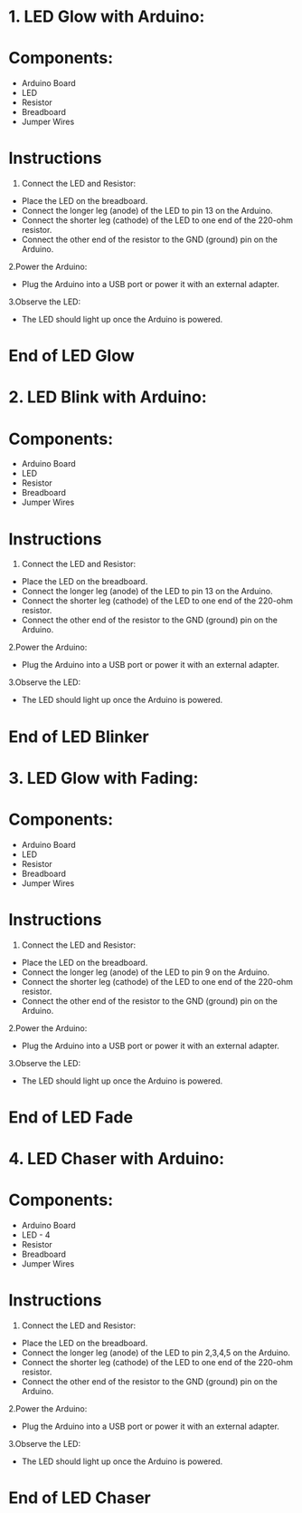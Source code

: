 # 1. LED Glow with Arduino:

# Components:

- Arduino Board
- LED
- Resistor
- Breadboard 
- Jumper Wires

# Instructions

1. Connect the LED and Resistor:

- Place the LED on the breadboard.
- Connect the longer leg (anode) of the LED to pin 13 on the Arduino.
- Connect the shorter leg (cathode) of the LED to one end of the 220-ohm resistor.
- Connect the other end of the resistor to the GND (ground) pin on the Arduino.

2.Power the Arduino:

- Plug the Arduino into a USB port or power it with an external adapter.

3.Observe the LED:

- The LED should light up once the Arduino is powered.

# End of LED Glow


# 2. LED Blink with Arduino:

# Components:

- Arduino Board
- LED
- Resistor
- Breadboard 
- Jumper Wires

# Instructions

1. Connect the LED and Resistor:

- Place the LED on the breadboard.
- Connect the longer leg (anode) of the LED to pin 13 on the Arduino.
- Connect the shorter leg (cathode) of the LED to one end of the 220-ohm resistor.
- Connect the other end of the resistor to the GND (ground) pin on the Arduino.

2.Power the Arduino:

- Plug the Arduino into a USB port or power it with an external adapter.

3.Observe the LED:

- The LED should light up once the Arduino is powered.

# End of LED Blinker


# 3. LED Glow with Fading:

# Components:

- Arduino Board
- LED
- Resistor
- Breadboard 
- Jumper Wires

# Instructions

1. Connect the LED and Resistor:

- Place the LED on the breadboard.
- Connect the longer leg (anode) of the LED to pin 9 on the Arduino.
- Connect the shorter leg (cathode) of the LED to one end of the 220-ohm resistor.
- Connect the other end of the resistor to the GND (ground) pin on the Arduino.

2.Power the Arduino:

- Plug the Arduino into a USB port or power it with an external adapter.

3.Observe the LED:

- The LED should light up once the Arduino is powered.

# End of LED Fade


# 4. LED Chaser with Arduino:

# Components:

- Arduino Board
- LED              - 4
- Resistor
- Breadboard 
- Jumper Wires

# Instructions

1. Connect the LED and Resistor:

- Place the LED on the breadboard.
- Connect the longer leg (anode) of the LED to pin 2,3,4,5 on the Arduino.
- Connect the shorter leg (cathode) of the LED to one end of the 220-ohm resistor.
- Connect the other end of the resistor to the GND (ground) pin on the Arduino.

2.Power the Arduino:

- Plug the Arduino into a USB port or power it with an external adapter.

3.Observe the LED:

- The LED should light up once the Arduino is powered.
# End of LED Chaser